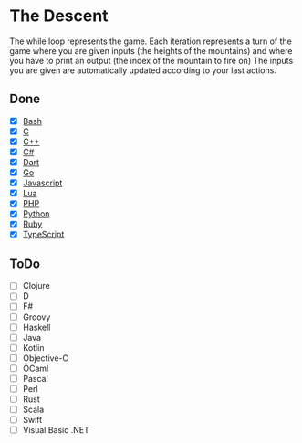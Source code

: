 # The Descent

The while loop represents the game. Each iteration represents a turn of the game where you are given inputs (the heights of the mountains) and where you have to print an output (the index of the mountain to fire on)
The inputs you are given are automatically updated according to your last actions.

## Done

- [x] [Bash](https://gist.github.com/abonamy/879749a6e94d17764a635dbb58cc9edb#file-bash-sh)
- [x] [C](https://gist.github.com/abonamy/879749a6e94d17764a635dbb58cc9edb#file-c-c)
- [x] [C++](https://gist.github.com/abonamy/879749a6e94d17764a635dbb58cc9edb#file-c_plus_plus-cpp)
- [x] [C#](https://gist.github.com/abonamy/879749a6e94d17764a635dbb58cc9edb#file-c_sharp-cs)
- [x] [Dart](https://gist.github.com/abonamy/879749a6e94d17764a635dbb58cc9edb#file-dart-dart)
- [x] [Go](https://gist.github.com/abonamy/879749a6e94d17764a635dbb58cc9edb#file-go-go)
- [x] [Javascript](https://gist.github.com/abonamy/879749a6e94d17764a635dbb58cc9edb#file-javascript-js)
- [x] [Lua](https://gist.github.com/abonamy/879749a6e94d17764a635dbb58cc9edb#file-lua-lua)
- [x] [PHP](https://gist.github.com/abonamy/879749a6e94d17764a635dbb58cc9edb#file-php_hypertext_preprocessor-php)
- [x] [Python](https://gist.github.com/abonamy/879749a6e94d17764a635dbb58cc9edb#file-python-py)
- [x] [Ruby](https://gist.github.com/abonamy/879749a6e94d17764a635dbb58cc9edb#file-ruby-rb)
- [x] [TypeScript](https://gist.github.com/abonamy/879749a6e94d17764a635dbb58cc9edb#file-typescript-ts)

## ToDo

- [ ] Clojure
- [ ] D
- [ ] F#
- [ ] Groovy
- [ ] Haskell
- [ ] Java
- [ ] Kotlin
- [ ] Objective-C
- [ ] OCaml
- [ ] Pascal
- [ ] Perl
- [ ] Rust
- [ ] Scala
- [ ] Swift
- [ ] Visual Basic .NET
